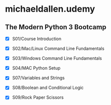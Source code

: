 # michaeldallen.udemy

## The Modern Python 3 Bootcamp

- [x] S01/Course Introduction
- [x] S02/Mac/Linux Command Line Fundamentals
- [x] S03/Windows Command Line Fundamentals
- [x] S04/MAC Python Setup
- [x] S07/Variables and Strings
- [X] S08/Boolean and Conditional Logic
- [X] S09/Rock Paper Scissors




